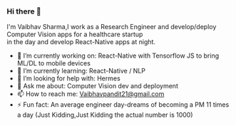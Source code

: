### Hi there 👋
I'm Vaibhav Sharma,I work as a Research Engineer and develop/deploy Computer Vision apps for a healthcare startup \
in the day and develop React-Native apps at night.
- 🔭 I’m currently working on: React-Native with Tensorflow JS to bring ML/DL to mobile devices 
- 🌱 I’m currently learning: React-Native / NLP 
- 🤔 I’m looking for help with: Hermes 
- 💬 Ask me about: Computer Vision dev and deployment 
- 📫 How to reach me: Vaibhavpandit21@gmail.com 
- ⚡ Fun fact: An average engineer day-dreams of becoming a PM 11 times a day (Just Kidding,Just Kidding the actual number is 1000)

<!--
**Vaibhav21pandit/Vaibhav21pandit** is a ✨ _special_ ✨ repository because its `README.md` (this file) appears on your GitHub profile.

Here are some ideas to get you started:

- 🔭 I’m currently working on: React-Native with Tensorflow JS to bring ML/DL to mobile devices \
- 🌱 I’m currently learning: React-Native / NLP
- 🤔 I’m looking for help with ...
- 💬 Ask me about: Computer Vision dev and deployment
- 📫 How to reach me: 
- 😄 Pronouns: ...
- ⚡ Fun fact: ...
-->
